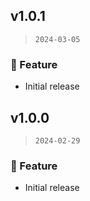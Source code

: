 ## v1.0.1

> `2024-03-05`

### 🎉 Feature
- Initial release

## v1.0.0

> `2024-02-29`

### 🎉 Feature
- Initial release